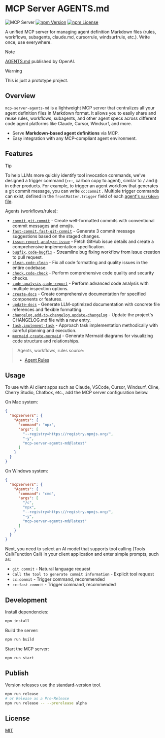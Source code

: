 # MCP Server AGENTS.md

![](https://badge.mcpx.dev?type=server 'MCP Server')
[![npm Version](https://img.shields.io/npm/v/mcp-server-agents-md.svg)](https://www.npmjs.com/package/mcp-server-agents-md)
[![npm License](https://img.shields.io/npm/l/mcp-server-agents-md.svg)](https://www.npmjs.com/package/mcp-server-agents-md)

A unified MCP server for managing agent definition Markdown files (rules, workflows, subagents, claude.md, cursorrule, windsurfrule, etc.). Write once, use everywhere.

> [!NOTE]
> [AGENTS.md](https://agents.md/) published by OpenAI.

> [!WARNING]
> This is just a prototype project.

## Overview

`mcp-server-agents-md` is a lightweight MCP server that centralizes all your agent definition files in Markdown format. It allows you to easily share and reuse rules, workflows, subagents, and other agent specs across different code agent platforms like Claude, Cursor, Windsurf, and more.

- Serve **Markdown-based agent definitions** via MCP.
- Easy integration with any MCP-compliant agent environment.

## Features

> [!TIP]
> To help LLMs more quickly identify tool invocation commands, we've designed a trigger command (`cc:`, carbon copy to agent), similar to `/` and `@` in other products. For example, to trigger an agent workflow that generates a git commit message, you can write `cc:commit` . Multiple trigger commands can exist, defined in the `frontMatter.trigger` field of each [agent's `markdown` file](src/agents).

Agents (workflows/rules):

- [`commit,git-commit`](src/agents/commit.md) - Create well-formatted commits with conventional commit messages and emojis.
- [`fast-commit,fast-git-commit`](src/agents/commit-fast.md) - Generate 3 commit message suggestions based on the staged changes.
- [`issue-report,analyze-issue`](src/agents/analyze-issue.md) - Fetch GitHub issue details and create a comprehensive implementation specification.
- [`bugfix,code-bugfix`](src/agents/bug-fix.md) - Streamline bug fixing workflow from issue creation to pull request.
- [`clean,code-clean`](src/agents/clean.md) - Fix all code formatting and quality issues in the entire codebase.
- [`check,code-check`](src/agents/check.md) - Perform comprehensive code quality and security checks.
- [`code-analysis,code-report`](src/agents/code-analysis.md) - Perform advanced code analysis with multiple inspection options.
- [`create-docs`](src/agents/create-docs.md) - Create comprehensive documentation for specified components or features.
- [`update-docs`](src/agents/update-docs.md) - Generate LLM-optimized documentation with concrete file references and flexible formatting.
- [`changelog,add-to-changelog,update-changelog`](src/agents/add-to-changelog.md) - Update the project's CHANGELOG.md file with a new entry.
- [`task,implement-task`](src/agents/implement-task.md) - Approach task implementation methodically with careful planning and execution.
- [`mermaid,create-mermaid`](src/agents/mermaid.md) - Generate Mermaid diagrams for visualizing code structure and relationships.

> Agents, workflows, rules source:
>
> - [Agent Rules](https://github.com/steipete/agent-rules)

## Usage

To use with AI client apps such as Claude, VSCode, Cursor, Windsurf, Cline, Cherry Studio, Chatbox, etc., add the MCP server configuration below.

On Mac system:

```json
{
  "mcpServers": {
    "Agents": {
      "command": "npx",
      "args": [
        "--registry=https://registry.npmjs.org/",
        "-y",
        "mcp-server-agents-md@latest"
      ]
    }
  }
}
```

On Windows system:

```json
{
  "mcpServers": {
    "Agents": {
      "command": "cmd",
      "args": [
        "/c",
        "npx",
        "--registry=https://registry.npmjs.org/",
        "-y",
        "mcp-server-agents-md@latest"
      ]
    }
  }
}
```

Next, you need to select an AI model that supports tool calling (Tools Call/Function Call) in your client application and enter simple prompts, such as:

- `git commit` - Natural language request
- `Call the tool to generate commit information` - Explicit tool request
- `cc:commit` - Trigger command, recommended
- `cc:fast-commit` - Trigger command, recommended

## Development

Install dependencies:

```bash
npm install
```

Build the server:

```bash
npm run build
```

Start the MCP server:

```bash
npm run start
```

## Publish

Version releases use the [standard-version](https://github.com/conventional-changelog/standard-version) tool.

```bash
npm run release
# or Release as a Pre-Release
npm run release -- --prerelease alpha
```

## License

[MIT](LICENSE)
